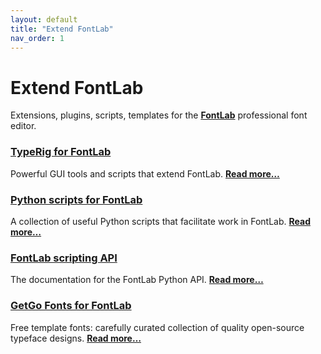 ```yaml
---
layout: default
title: "Extend FontLab"
nav_order: 1
---
```


# Extend FontLab

Extensions, plugins, scripts, templates for the <strong><a href="https://www.fontlab.com/font-editor/fontlab/">FontLab</a></strong> professional font editor.

<div uk-grid class="uk-grid-column-small uk-grid-row-medium uk-child-width-1-2@s">
<div class="uk-card uk-padding-small uk-card-hover">
<h3 class="uk-card-title uk-margin-remove-top"><a href="typerig/">TypeRig for FontLab</a></h3>
<p>Powerful GUI tools and scripts that extend FontLab. <strong><a href="typerig/">Read more…</a></strong></p>
</div>
<div class="uk-card uk-padding-small uk-card-hover">
<h3 class="uk-card-title uk-margin-remove-top"><a href="scripts/">Python scripts for FontLab</a></h3>
<p>A collection of useful Python scripts that facilitate work in FontLab. <strong><a href="scripts/">Read more…</a></strong></p>
</div>
<div class="uk-card uk-padding-small uk-card-hover">
<h3 class="uk-card-title uk-margin-remove-top"><a href="https://fontlabcom.github.io/fontlab-python-docs/">FontLab scripting API</a></h3>
<p>The documentation for the FontLab Python API. <strong><a href="https://fontlabcom.github.io/fontlab-python-docs/">Read more…</a></strong></p>
</div>
<div class="uk-card uk-padding-small uk-card-hover">
<h3 class="uk-card-title uk-margin-remove-top"><a href="https://fontlabcom.github.io/getgo-fonts/">GetGo Fonts for FontLab</a></h3>
<p>Free template fonts: carefully curated collection of quality open-source typeface designs. <strong><a href="https://fontlabcom.github.io/getgo-fonts/">Read more…</a></strong></p>
</div>
</div>